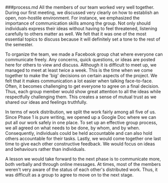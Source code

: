 ###process.md
All the members of our team worked very well together. During our first meeting, we discussed very clearly on how to establish an open, non-hostile environment. For instance, we emphasized the importance of communication skills among the group. Not only should individuals express their ideas without having to feel threatened, listening carefully to others matter as well. We felt that it was one of the most essential topics to discuss because it will definitely set a tone to the rest of the semester. 


To organize the team, we made a Facebook group chat where everyone can communicate freely. Any concerns, quick questions, or ideas are posted here for others to view and discuss. Although it is difficult to meet up, we managed to meet at least twice a week. This is the time when we come together to make the 'big' decisions on certain aspects of the project. We felt that it makes communication a lot easier when talking face-to-face. Often, it becomes challenging to get everyone to agree on a final decision. Thus, each group member would show great attention to all the ideas while respectfully challenging them. This creates a sense of mutual trust as we shared our ideas and feelings truthfully. 


In terms of work distribution, we split the work fairly among all five of us. Since Phase 1 is pure writing, we opened up a Google Doc where we can put all our work safely in one place. To set up an effective group process, we all agreed on what needs to be done, by whom, and by when. Consequently, individuals could be held accountable and can also hold others accountable for their tasks. Lastly, we would come together one last time to give each other constructive feedback. We would focus on ideas and behaviours rather than individuals.


A lesson we would take forward to the next phase is to communicate more, both verbally and through online messages. At times, most of the members weren't very aware of the status of each other's distributed work. Thus, it was difficult as a group to agree to move on to the next stage.
